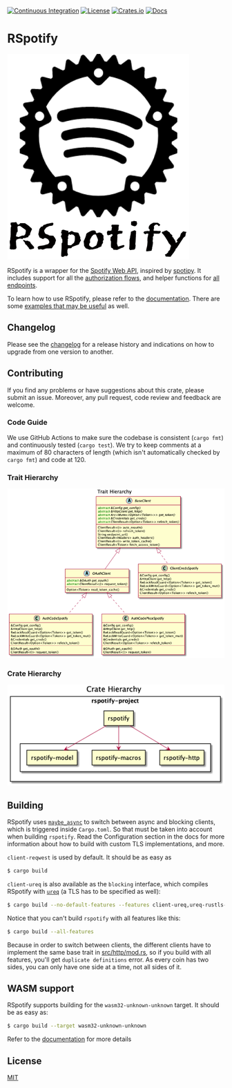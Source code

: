 [![Continuous Integration](https://github.com/ramsayleung/rspotify/workflows/Continuous%20Integration/badge.svg)](https://github.com/ramsayleung/rspotify/actions)
[![License](https://img.shields.io/github/license/ramsayleung/rspotify)](https://github.com/ramsayleung/rspotify/blob/master/LICENSE)
[![Crates.io](https://img.shields.io/crates/v/rspotify.svg)](https://crates.io/crates/rspotify)
[![Docs](https://docs.rs/rspotify/badge.svg)](https://docs.rs/crate/rspotify/)

# RSpotify
![](./doc/images/rspotify_logo_with_name.png)

RSpotify is a wrapper for the [Spotify Web API](https://developer.spotify.com/documentation/web-api/), inspired by [spotipy](https://github.com/plamere/spotipy). It includes support for all the [authorization flows](https://developer.spotify.com/documentation/general/guides/authorization/), and helper functions for [all endpoints](https://developer.spotify.com/documentation/web-api/reference/).

To learn how to use RSpotify, please refer to the [documentation](https://docs.rs/crate/rspotify/). There are some [examples that may be useful](./examples) as well.

## Changelog

Please see the [changelog](./CHANGELOG.md) for a release history and indications on how to upgrade from one version to another.

## Contributing

If you find any problems or have suggestions about this crate, please submit an issue. Moreover, any pull request, code review and feedback are welcome.

### Code Guide

We use GitHub Actions to make sure the codebase is consistent (`cargo fmt`) and continuously tested (`cargo test`). We try to keep comments at a maximum of 80 characters of length (which isn't automatically checked by `cargo fmt`) and code at 120.

### Trait Hierarchy

![](./doc/images/trait_hierarchy.png)

### Crate Hierarchy

![](./doc/images/crate_hierarchy.png)

## Building

RSpotify uses [`maybe_async`](https://docs.rs/maybe-async/0.2.0/maybe_async/) to switch between async and blocking clients, which is triggered inside `Cargo.toml`. So that must be taken into account when building `rspotify`. Read the Configuration section in the docs for more information about how to build with custom TLS implementations, and more.

`client-reqwest` is used by default. It should be as easy as

```sh
$ cargo build
```

`client-ureq` is also available as the `blocking` interface, which compiles RSpotify with [`ureq`](https://docs.rs/ureq/) (a TLS has to be specified as well):

```sh
$ cargo build --no-default-features --features client-ureq,ureq-rustls-tls
```

Notice that you can't build `rspotify` with all features like this:

```sh
$ cargo build --all-features
```

Because in order to switch between clients, the different clients have to implement the same base trait in [src/http/mod.rs](https://github.com/ramsayleung/rspotify/blob/master/src/http/mod.rs), so if you build with all features, you'll get `duplicate definitions` error. As every coin has two sides, you can only have one side at a time, not all sides of it.

## WASM support

RSpotify supports building for the `wasm32-unknown-unknown` target. It should be as easy as:

```sh
$ cargo build --target wasm32-unknown-unknown
```

Refer to the [documentation](https://docs.rs/rspotify/latest/rspotify/#webassembly) for more details

## License

[MIT](./LICENSE)

